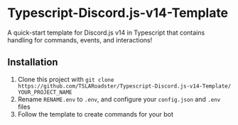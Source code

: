 # Typescript-Discord.js-v14-Template
A quick-start template for Discord.js v14 in Typescript that contains handling for commands, events, and interactions!

## Installation
1. Clone this project with `git clone https://github.com/TSLARoadster/Typescript-Discord.js-v14-Template/ YOUR_PROJECT_NAME`
2. Rename `RENAME.env` to `.env`, and configure your `config.json` and `.env` files
3. Follow the template to create commands for your bot
